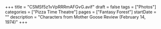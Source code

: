 +++
title = "CSMSf5z1vVpRRRmAFGvG.avif"
draft = false
tags = ["Photos"]
categories = ["Pizza Time Theatre"]
pages = ["Fantasy Forest"]
startDate = ""
description = "Characters from Mother Goose Review (February 14, 1974)"
+++
